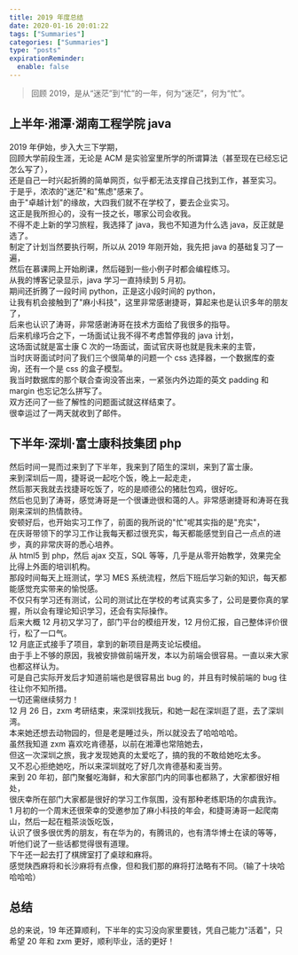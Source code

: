 ```yaml
---
title: 2019 年度总结
date: 2020-01-16 20:01:22
tags: ["Summaries"]
categories: ["Summaries"]
type: "posts"
expirationReminder:
  enable: false
---
```


> 回顾 2019，是从“迷茫”到“忙”的一年，何为“迷茫”，何为“忙”。

<!--more-->
## 上半年·湘潭·湖南工程学院 java
2019 年伊始，步入大三下学期，  
回顾大学前段生涯，无论是 ACM 是实验室里所学的所谓算法（甚至现在已经忘记怎么写了），  
还是自己一时兴起折腾的简单网页，似乎都无法支撑自己找到工作，甚至实习。  
于是乎，浓浓的"迷茫"和"焦虑"感来了。  
由于"卓越计划"的缘故，大四我们就不在学校了，要去企业实习。  
这正是我所担心的，没有一技之长，哪家公司会收我。  
不得不走上新的学习旅程，我选择了 java，我也不知道为什么选 java，反正就是选了。  
制定了计划当然要执行啊，所以从 2019 年刚开始，我先把 java 的基础复习了一遍，  
然后在慕课网上开始刷课，然后碰到一些小例子时都会编程练习。  
从我的博客记录显示，java 学习一直持续到 5 月初。  
期间还折腾了一段时间 python，正是这小段时间的 python，  
让我有机会接触到了"麻小科技"，这里非常感谢捷哥，算起来也是认识多年的朋友了，  
后来也认识了涛哥，非常感谢涛哥在技术方面给了我很多的指导。  
后来机缘巧合之下，一场面试让我不得不考虑暂停我的 java 计划，  
这场面试就是富士康 C 次的一场面试，面试官庆哥也就是我未来的主管，  
当时庆哥面试时问了我们三个很简单的问题一个 css 选择器，一个数据库的查询，还有一个是 css 的盒子模型。  
我当时数据库的那个联合查询没答出来，一紧张内外边距的英文 padding 和 margin 也忘记怎么拼写了。  
双方还问了一些了解性的问题面试就这样结束了。  
很幸运过了一两天就收到了邮件。  

## 下半年·深圳·富士康科技集团 php

然后时间一晃而过来到了下半年，我来到了陌生的深圳，来到了富士康。  
来到深圳后一周，捷哥说一起吃个饭，晚上一起走走，  
然后那天我就去找捷哥吃饭了，吃的是顺德公的猪肚包鸡，很好吃。  
然后也见到了涛哥，感觉涛哥是一个很谦逊很和蔼的人。非常感谢捷哥和涛哥在我刚来深圳的热情款待。  
安顿好后，也开始实习工作了，前面的我所说的"忙"呢其实指的是"充实"，  
在庆哥带领下的学习工作让我每天都过很充实，每天都能感觉到自己一点点的进步，真的非常庆哥的悉心培养。  
从 html5 到 php，然后 ajax 交互，SQL 等等，几乎是从零开始教学，效果完全比得上外面的培训机构。  
那段时间每天上班测试，学习 MES 系统流程，然后下班后学习新的知识，每天都能感觉充实带来的愉悦感。  
不仅只有学习还有测试，公司的测试比在学校的考试真实多了，公司是要你真的掌握，所以会有理论知识学习，还会有实际操作。  
后来大概 12 月初又学习了，部门平台的模组开发，12 月份汇报，自己整体评价很行，松了一口气。  
12 月底正式接手了项目，拿到的新项目是两支论坛模组。  
由于手上不够的原因，我被安排做前端开发，本以为前端会很容易。一直以来大家也都这样认为。  
可是自己实际开发后才知道前端也是很容易出 bug 的，并且有时候前端的 bug 往往让你不知所措。  
一切还需继续努力！  
12 月 26 日，zxm 考研结束，来深圳找我玩，和她一起在深圳逛了逛，去了深圳湾。  
本来她还想去动物园的，但是老是睡过头，所以就没去了哈哈哈哈。  
虽然我知道 zxm 喜欢吃肯德基，以前在湘潭也常陪她去，  
但这一次深圳之旅，我才发现她真的太爱吃了，搞的我的不敢给她吃太多。  
又不忍心拒绝她吃，所以来深圳就吃了好几次肯德基和麦当劳。  
来到 20 年初，部门聚餐吃海鲜，和大家部门内的同事也都熟了，大家都很好相处，  
很庆幸所在部门大家都是很好的学习工作氛围，没有那种老练职场的尔虞我诈。  
1 月初的一个周末还很荣幸的受邀参加了麻小科技的年会，和捷哥涛哥一起爬南山，然后一起在粗茶淡饭吃饭，  
认识了很多很优秀的朋友，有在华为的，有腾讯的，也有清华博士在读的等等，  
听他们说了一些话都觉得很有道理。  
下午还一起去打了棋牌室打了桌球和麻将。  
感觉陕西麻将和长沙麻将有点像，但和我们那的麻将打法略有不同。（输了十块哈哈哈哈）  

## 总结

总的来说，19 年还算顺利，下半年的实习没向家里要钱，凭自己能力"活着"，只希望 20 年和 zxm 更好，顺利毕业，活的更好！

